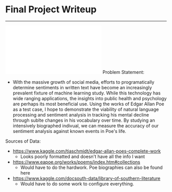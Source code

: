 # Final Project Writeup
---
![Poster](/DATA310_Images/PoePoster.pdf)
Problem Statement: 

 - With the massive growth of social media, efforts to programatically determine sentiments in written text have become an increasingly prevalent fixture of machine learning study. While this technology has wide ranging applications, the insights into public health and psychology are perhaps its most beneficial use. Using the works of Edgar Allan Poe as a test case, I hope to demonstrate the viability of natural language processing and sentiment analysis in tracking his mental decline through sublte changes in his vocabulary over time. By studying an intensively biographed indivual, we can measure the accuracy of our sentiment analysis against known events in Poe's life.

Sources of Data:
 + https://www.kaggle.com/tiaschmidt/edgar-allan-poes-complete-work
    + Looks poorly formatted and doesn't have all the info I want
 + https://www.eapoe.org/works/poems/index.htm#collections
    + Would have to do the hardwork. Poe biographies can also be found here
 + https://www.kaggle.com/docsouth-data/library-of-southern-literature
    + Would have to do some work to configure everything.
